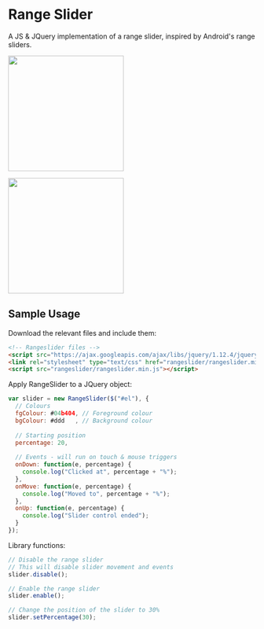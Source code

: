 # Range Slider

A JS & JQuery implementation of a range slider, inspired by Android's range sliders.

<a href="https://domsleee.github.io/JQuery-Range-Slider/"><img width=235 src="https://puu.sh/qYqsv/1d283527a6.png"></a>

<a href="https://domsleee.github.io/JQuery-Range-Slider/"><img width=235 src="https://puu.sh/qYqou/ea4abe298c.png"></a>
## Sample Usage

Download the relevant files and include them:

~~~html
<!-- Rangeslider files -->
<script src="https://ajax.googleapis.com/ajax/libs/jquery/1.12.4/jquery.min.js"></script>
<link rel="stylesheet" type="text/css" href="rangeslider/rangeslider.min.css">
<script src="rangeslider/rangeslider.min.js"></script>
~~~~

Apply RangeSlider to a JQuery object:

~~~JavaScript
var slider = new RangeSlider($("#el"), {
  // Colours
  fgColour: #04b404, // Foreground colour
  bgColour: #ddd   , // Background colour
  
  // Starting position
  percentage: 20,
	
  // Events - will run on touch & mouse triggers
  onDown: function(e, percentage) {
    console.log("Clicked at", percentage + "%");
  },
  onMove: function(e, percentage) {
    console.log("Moved to", percentage + "%");
  },
  onUp: function(e, percentage) {
    console.log("Slider control ended");
  }
});
~~~

Library functions:
~~~JavaScript
// Disable the range slider
// This will disable slider movement and events
slider.disable();

// Enable the range slider
slider.enable();

// Change the position of the slider to 30%
slider.setPercentage(30);
~~~
